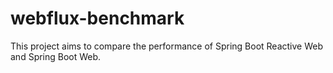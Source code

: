 # webflux-benchmark

This project aims to compare the performance of Spring Boot Reactive Web and Spring Boot Web.
